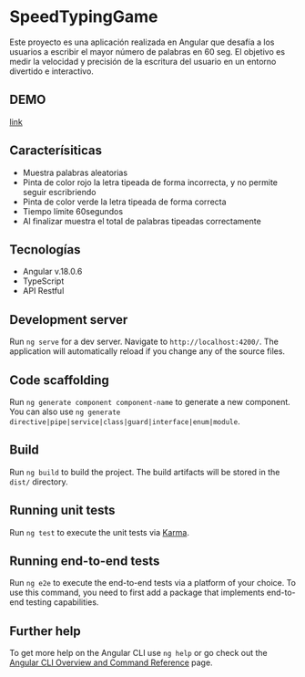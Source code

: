 # SpeedTypingGame
 
Este proyecto es una aplicación realizada en Angular que desafía a los usuarios a escribir el mayor número de palabras en 60 seg. El objetivo es medir la velocidad y precisión de la escritura del usuario en un entorno divertido e interactivo.

## DEMO
[link](https://typinggameffarro.netlify.app/)

## Caracterísiticas
- Muestra palabras aleatorias
- Pinta de color rojo la letra tipeada de forma incorrecta, y no permite seguir escribriendo
- Pinta de color verde la letra tipeada de forma correcta
- Tiempo límite 60segundos
- Al finalizar muestra el total de palabras tipeadas correctamente

## Tecnologías
- Angular v.18.0.6
- TypeScript
- API Restful

## Development server

Run `ng serve` for a dev server. Navigate to `http://localhost:4200/`. The application will automatically reload if you change any of the source files.

## Code scaffolding

Run `ng generate component component-name` to generate a new component. You can also use `ng generate directive|pipe|service|class|guard|interface|enum|module`.

## Build

Run `ng build` to build the project. The build artifacts will be stored in the `dist/` directory.

## Running unit tests

Run `ng test` to execute the unit tests via [Karma](https://karma-runner.github.io).

## Running end-to-end tests

Run `ng e2e` to execute the end-to-end tests via a platform of your choice. To use this command, you need to first add a package that implements end-to-end testing capabilities.

## Further help

To get more help on the Angular CLI use `ng help` or go check out the [Angular CLI Overview and Command Reference](https://angular.dev/tools/cli) page.
